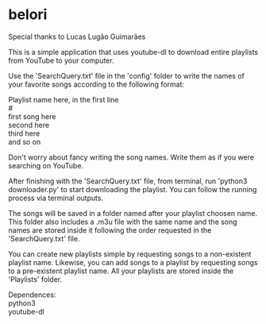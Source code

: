 # belori
Special thanks to Lucas Lugão Guimarães

This is a simple application that uses youtube-dl to download entire playlists from YouTube to your computer.

Use the 'SearchQuery.txt' file in the 'config' folder to write the names of your favorite songs according to the following format:

Playlist name here, in the first line  
\#  
first song here  
second here  
third here  
and so on

Don't worry about fancy writing the song names. Write them as if you were searching on YouTube.

After finishing with the 'SearchQuery.txt' file, from terminal, run 'python3 downloader.py' to start downloading the playlist. You can follow the running process via terminal outputs.

The songs will be saved in a folder named after your playlist choosen name. This folder also includes a .m3u file with the same name and the song names are stored inside it following the order requested in the 'SearchQuery.txt' file.

You can create new playlists simple by requesting songs to a non-existent playlist name. Likewise, you can add songs to a playlist by requesting songs to a pre-existent playlist name. All your playlists are stored inside the 'Playlists' folder.

Dependences:  
python3  
youtube-dl
